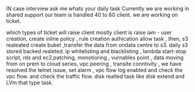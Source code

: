 IN case interview ask me whats your daily task
Currently we are working in shared support our team is handled 40 to 60 client. we are working on ticket.

which types of ticket will raise client 
mostly client is raise iam - user creation, create inline policy , rule creation authication allow task ,
then, s3 realeated create buket ,transfer the data from ondata centre to s3. daily s3 stored backed realeted.
ip whitelisting and blacklisting , lambda start-stop script, rds and ec2,patching, monotioring , vurnables point , data moving from on prem to cloud series, vpc peering , transite conntivity , we have resolved the telnet issue, set alarm , vpc flow log enabled and check the vpc flow. and check the traffic flow. disk realted task like disk extend and LVm that type task.
